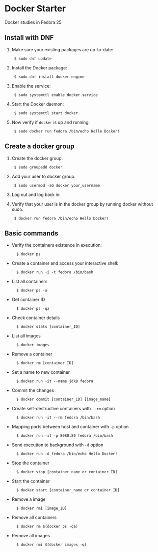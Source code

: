 # Docker Starter
Docker studies in Fedora 25



## Install with DNF
1. Make sure your existing packages are up-to-date:

        $ sudo dnf update

2. Install the Docker package:

        $ sudo dnf install docker-engine

3. Enable the service:

        $ sudo systemctl enable docker.service

4. Start the Docker daemon:

        $ sudo systemctl start docker

5. Now verify if ```docker``` is up and running:

        $ sudo docker run fedora /bin/echo Hello Docker!



## Create a docker group

1. Create the docker group:

        $ sudo groupadd docker

2. Add your user to docker group:

        $ sudo usermod -aG docker your_username

3. Log out and log back in.

4. Verify that your user is in the docker group by running docker without sudo.

        $ docker run fedora /bin/echo Hello Docker!



## Basic commands
* Verify the containers existence in execution:

        $ docker ps

* Create a container and access your interactive shell:

        $ docker run -i -t fedora /bin/bash

* List all containers

        $ docker ps -a

* Get container ID

        $ docker ps -qa

* Check container details

        $ docker stats [container_ID]

* List all images

        $ docker images

* Remove a container

        $ docker rm [container_ID]

* Set a name to new container

        $ docker run -it --name jdk8 fedora

* Commit the changes

        $ docker commit [container_ID] [image_name]

* Create self-destructive containers with `--rm` option

        $ docker run -it --rm fedora /bin/bash

* Mapping ports between host and container with `-p` option

        $ docker run -it -p 8080:80 fedora /bin/bash

* Send execution to background with `-d` option

        $ docker run -d fedora /bin/echo Hello Docker!

* Stop the container

        $ docker stop [container_name or container_ID] 

* Start the container

        $ docker start [container_name or container_ID] 

* Remove a image

        $ docker rmi [image_ID]

* Remove all containers

        $ docker rm $(docker ps -qa)

* Remove all images

        $ docker rmi $(docker images -q)


